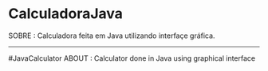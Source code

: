 # CalculadoraJava
SOBRE : Calculadora feita em Java utilizando interfaçe gráfica.

---

#JavaCalculator
ABOUT : Calculator done in Java using graphical interface
